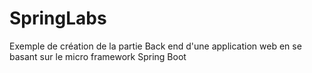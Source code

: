 # SpringLabs
Exemple de création de la partie Back end d'une application web en se basant sur le micro framework Spring Boot

